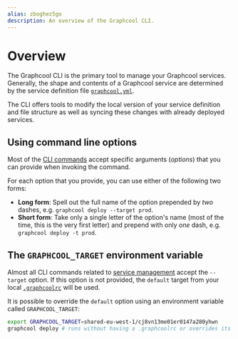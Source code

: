 ```yaml
---
alias: zboghez5go
description: An overview of the Graphcool CLI.
---
```


# Overview

The Graphcool CLI is the primary tool to manage your Graphcool services. Generally, the shape and contents of a Graphcool service are determined by the service definition file [`graphcool.yml`](!alias-foatho8aip).

The CLI offers tools to modify the local version of your service definition and file structure as well as syncing these changes with already deployed services. 

## Using command line options

Most of the [CLI commands](!alias-aiteerae6l) accept specific arguments (_options_) that you can provide when invoking the command. 

For each option that you provide, you can use either of the following two forms:

- **Long form**: Spell out the full name of the option prepended by _two_ dashes, e.g. `graphcool deploy --target prod`.
- **Short form**: Take only a single letter of the option's name (most of the time, this is the very first letter) and prepend with only _one_ dash, e.g. `graphcool deploy -t prod`.

## The `GRAPHCOOL_TARGET` environment variable

Almost all CLI commands related to [service management](!alias-aiteerae6l#service-management) accept the `--target` option. If this option is not provided, the `default` target from your local [`.graphcoolrc`](!alias-zoug8seen4) will be used.

It is possible to override the `default` option using an environment variable called `GRAPHCOOL_TARGET`:

```bash
export GRAPHCOOL_TARGET=shared-eu-west-1/cj8vn13me01er0147a280yhwn
graphcool deploy # runs without having a .graphcoolrc or overrides its `default` entry
``` 
